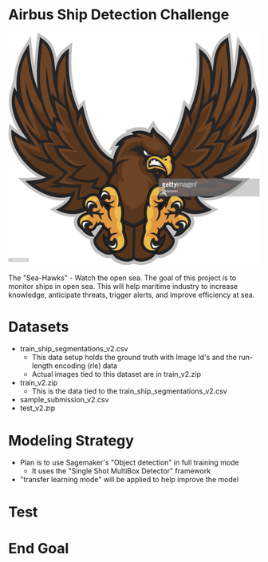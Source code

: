 # Airbus Ship Detection Challenge
![alt text](https://raw.githubusercontent.com/varunrao/airbus-ship-detection/master/logo.png)

The "Sea-Hawks" - Watch the open sea.
The goal of this project is to monitor ships in open sea. This will help maritime industry to increase knowledge, anticipate threats, trigger alerts, and improve efficiency at sea.

# Datasets
- train_ship_segmentations_v2.csv
    - This data setup holds the ground truth with Image Id's and the run-length encoding (rle) data
    - Actual images tied to this dataset are in train_v2.zip
- train_v2.zip
    - This is the data tied to the train_ship_segmentations_v2.csv
- sample_submission_v2.csv
- test_v2.zip



# Modeling Strategy
- Plan is to use Sagemaker's "Object detection" in full training mode
    - It uses the "Single Shot MultiBox Detector" framework
- "transfer learning mode" will be applied to help improve the model

# Test

# End Goal

